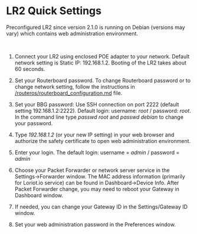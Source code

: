 LR2 Quick Settings
==================

Preconfigured LR2 since version 2.1.0 is running on Debian (versions may vary)
which contains web administration environment.

 

1.  Connect your LR2 using enclosed POE adapter to your network. Default network
    setting is Static IP: 192.168.1.2. Booting of the LR2 takes about 60
    seconds.

2.  Set your Routerboard password. To change Routerboard password or to change
    network setting, follow the instructions in
    [/routeros/routerboard\_configuration.md](https://github.com/lorriercom/lorrier-lr2/blob/master/routeros/routerboard_configuration.md)
    file.

3.  Set your BBG password: Use SSH connection on port 2222 (default setting
    192.168.1.2:2222). Default login: username: *root* / password: *root*. In
    the command line type *passwd root* and *passwd debian* to change your
    password.

4.  Type *192.168.1.2* (or your new IP setting) in your web browser and
    authorize the safety certificate to open web administration environment.

5.  Enter your login. The default login: username = *admin* / password = *admin*

6.  Choose your Packet Forwarder or network server service in the
    Settings-\>Forwarder window. The MAC address information (primarily for
    Loriot.io service) can be found in Dashboard-\>Device Info. After Packet
    Forwarder change, you may need to reboot your Gateway in Dashboard window.

7.  If needed, you can change your Gateway ID in the Settings/Gateway ID window.

8.  Set your web administration password in the Preferences window.

 
